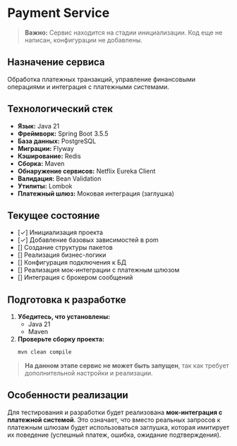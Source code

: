 # Payment Service

> **Важно:** Сервис находится на стадии инициализации. Код еще не написан, конфигурации не добавлены.

## Назначение сервиса
Обработка платежных транзакций, управление финансовыми операциями и интеграция с платежными системами.

## Технологический стек

*   **Язык:** Java 21
*   **Фреймворк:** Spring Boot 3.5.5
*   **База данных:** PostgreSQL
*   **Миграции:** Flyway
*   **Кэширование:** Redis
*   **Сборка:** Maven
*   **Обнаружение сервисов:** Netflix Eureka Client
*   **Валидация:** Bean Validation
*   **Утилиты:** Lombok
*   **Платежный шлюз:** Моковая интеграция (заглушка)

## Текущее состояние

*   [&check;] Инициализация проекта
*   [&check;] Добавление базовых зависимостей в pom
*   [] Создание структуры пакетов
*   [] Реализация бизнес-логики
*   [] Конфигурация подключения к БД
*   [] Реализация мок-интеграции с платежным шлюзом
*   [] Интеграция с брокером сообщений

## Подготовка к разработке

1.  **Убедитесь, что установлены:**
    *   Java 21
    *   Maven
2.  **Проверьте сборку проекта:**
    ```bash
    mvn clean compile

> **На данном этапе сервис не может быть запущен**, так как требует дополнительной настройки и реализации.

## Особенности реализации

Для тестирования и разработки будет реализована **мок-интеграция с платежной системой**. Это означает, что вместо реальных запросов к платежным шлюзам будет использоваться заглушка, которая имитирует их поведение (успешный платеж, ошибка, ожидание подтверждения).